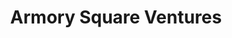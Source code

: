 ---
layout: firm_page
title: "Armory Square Ventures"
id: "armorysv.com"
permalink: "/armorysquareventuresarmorysv.com/"
website: "https://www.armorysv.com"
offices: "Syracuse (United States), New York (United States)"
investment_stages: "Seed, Series A"
portfolio_companies: "ACV Auctions, BentoBox, BosonQ PSI, Clerio, Compyl, Heretto, Machinery Partner, Motive, Moxie Scrubs, Multiplayer, Qualifi, Qumis, SquareFoot, StorySlab, UCM Digital Health, Vengo Labs, Vizbee, 8B Education Investments"
portfolio_link: "https://www.armorysv.com/companies"
investment_markets: "B2B SaaS"
founded_year: "2014"
description: "Armory Square Ventures is a returns-oriented, mission-focused technology venture capital firm investing in ambitious startups across New York State and the Midwest. They focus on overlooked regions and partner early with exceptional entrepreneurs, providing capital, counsel, and mentorship to help companies grow and drive regional development. Their approach emphasizes collaboration and a concentrated investment strategy."
linkedin: "https://www.linkedin.com/company/armory-square-ventures/"
twitter: "https://twitter.com/armorysv"
instagram: ""
team_page: "https://www.armorysv.com/teamadvisors"
investor_type: "Venture Capital"
crunchbase: "https://www.crunchbase.com/organization/armorysquare-ventures"
pitchbook: ""

# SEO Optimization
meta_title: "Armory Square Ventures - VC Firm - projectstartups.com"
meta_description: "Armory Square Ventures, Armory Square Ventures is a returns-oriented, mission-focused technology venture capital firm investing in ambitious startups across New York State an..."
meta_keywords: "Armory Square Ventures, B2B SaaS, VC firm, venture capital, startup investor, projectstartups.com"
canonical_url: "https://vc.projectstartups.com/armorysquareventuresarmorysv.com/"
---